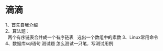 滴滴
==
1、首先自我介绍<br>
2、算法题：<br>
   两个有序链表合并成一个有序链表
   选出一个数组中的素数
3、Linux常用命令
4、数据库sql语句
测试题
怎么测试一只笔，写测试用例
